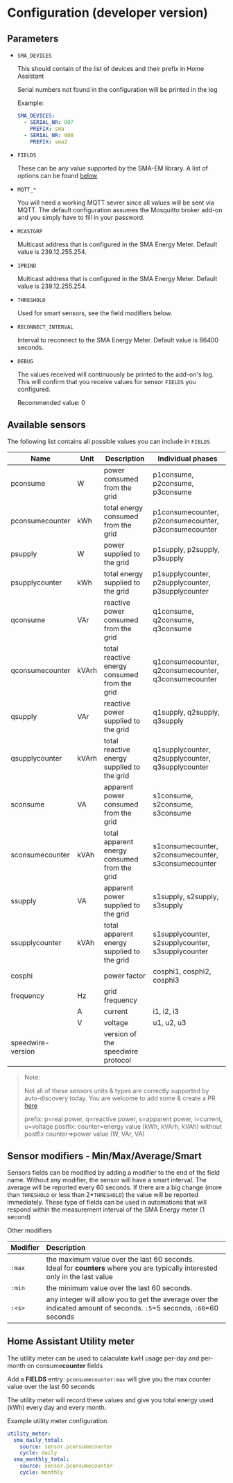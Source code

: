 # Configuration (developer version)

## Parameters

- `SMA_DEVICES`

  This should contain of the list of devices and their prefix in Home Assistant

  Serial numbers not found in the configuration will be printed in the log

  Example:

  ```yaml
  SMA_DEVICES:
    - SERIAL_NR: 007
      PREFIX: sma
    - SERIAL_NR: 008
      PREFIX: sma2
  ```

- `FIELDS`

  These can be any value supported by the SMA-EM library. A list of options can be found
  [below](*available-sensors)

- `MQTT_*`

  You will need a working MQTT sevrer since all values will be sent via MQTT.
  The default configuration assumes the Mosquitto broker add-on and you simply have to
  fill in your password.

- `MCASTGRP`

  Multicast address that is configured in the SMA Energy Meter. Default value is 239.12.255.254.

- `IPBIND`

  Multicast address that is configured in the SMA Energy Meter. Default value is 239.12.255.254.

- `THRESHOLD`

  Used for smart sensors, see the field modifiers below.

- `RECONNECT_INTERVAL`

  Interval to reconnect to the SMA Energy Meter. Default value is 86400 seconds.

- `DEBUG`

  The values received will continuously be printed to the add-on's log. This will confirm
  that you receive values for sensor `FIELDS` you configured.

  Recommended value: 0

## Available sensors

The following list contains all possible values you can include in `FIELDS`

| Name              | Unit  | Description                                  | Individual phases                                    |
|-------------------|-------|----------------------------------------------|------------------------------------------------------|
| pconsume          | W     | power consumed from the grid                 | p1consume, p2consume, p3consume                      |
| pconsumecounter   | kWh   | total energy consumed from the grid          | p1consumecounter, p2consumecounter, p3consumecounter |
| psupply           | W     | power supplied to the grid                   | p1supply, p2supply, p3supply                         |
| psupplycounter    | kWh   | total energy supplied to the grid            | p1supplycounter, p2supplycounter, p3supplycounter    |
| qconsume          | VAr   | reactive power consumed from the grid        | q1consume, q2consume, q3consume                      |
| qconsumecounter   | kVArh | total reactive energy consumed from the grid | q1consumecounter, q2consumecounter, q3consumecounter |
| qsupply           | VAr   | reactive power supplied to the grid          | q1supply, q2supply, q3supply                         |
| qsupplycounter    | kVArh | total reactive energy supplied to the grid   | q1supplycounter, q2supplycounter, q3supplycounter    |
| sconsume          | VA    | apparent power consumed from the grid        | s1consume, s2consume, s3consume                      |
| sconsumecounter   | kVAh  | total apparent energy consumed from the grid | s1consumecounter, s2consumecounter, s3consumecounter |
| ssupply           | VA    | apparent power supplied to the grid          | s1supply, s2supply, s3supply                         |
| ssupplycounter    | kVAh  | total apparent energy supplied to the grid   | s1supplycounter, s2supplycounter, s3supplycounter    |
| cosphi            |       | power factor                                 | cosphi1, cosphi2, cosphi3                            |
| frequency         | Hz    | grid frequency                               |                                                      |
|                   | A     | current                                      | i1, i2, i3                                           |
|                   | V     | voltage                                      | u1, u2, u3                                           |
| speedwire-version |       | version of the speedwire protocol            |                                                      |

> Note:
>
> Not all of these sensors units & types are correctly supported by auto-discovery
> today. You are welcome to add some & create a PR [here](https://github.com/kellerza/hassio-sma-em/blob/main/sma-em/sensors.py#L21)
>
> prefix: p=real power, q=reactive power, s=apparent power, i=current, u=voltage
> postfix: counter=energy value (kWh, kVArh, kVAh)
> without postfix counter=>power value (W, VAr, VA)

## Sensor modifiers - Min/Max/Average/Smart

Sensors fields can be modified by adding a modifier to the end of the field name.
Without any modifier, the sensor will have a smart interval.
The average will be reported every 60 seconds.
If there are a big change (more than `THRESHOLD` or less than 2\*`THRESHOLD`) the value
will be reported immediately.
These type of fields can be used in automations that will respond within the measurement
interval of the SMA Energy meter (1 second)

Other modifiers

| Modifier | Description                                                                                                                        |
| -------- | :--------------------------------------------------------------------------------------------------------------------------------- |
| `:max`   | the maximum value over the last 60 seconds. <br/> Ideal for **counters** where you are typically interested only in the last value |
| `:min`   | the minimum value over the last 60 seconds.                                                                                        |
| `:<s>`   | any integer will allow you to get the average over the indicated amount of seconds. `:5`=5 seconds, `:60`=60 seconds               |

## Home Assistant Utility meter

The utility meter can be used to calaculate kwH usage per-day and per-month on
consume**counter** fields

Add a **FIELDS** entry: `pconsumecounter:max` will give you the max counter value over
the last 60 seconds

The utility meter will record these values and give you total energy used (kWh) every
day and every month.

Example utility meter configuration.

```yaml
utility_meter:
  sma_daily_total:
    source: sensor.pconsumecounter
    cycle: daily
  sma_monthly_total:
    source: sensor.pconsumecounter
    cycle: monthly
```
